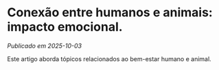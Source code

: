 # Conexão entre humanos e animais: impacto emocional.

*Publicado em 2025-10-03*

Este artigo aborda tópicos relacionados ao bem-estar humano e animal.
